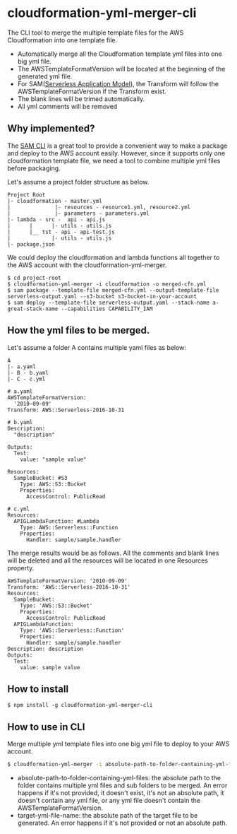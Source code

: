 # cloudformation-yml-merger-cli
The CLI tool to merge the multiple template files for the AWS Cloudformation into one template file. 

- Automatically merge all the Cloudformation template yml files into one big yml file.
- The AWSTemplateFormatVersion will be located at the beginning of the generated yml file. 
- For SAM([Serverless Application Model](https://github.com/awslabs/serverless-application-model)), the Transform will follow the AWSTemplateFormatVersion if the Transform exist. 
- The blank lines will be trimed automatically.
- All yml comments will be removed

## Why implemented? 

The [SAM CLI](https://github.com/awslabs/aws-sam-cli) is a great tool to provide a convenient way to make a package and deploy to the AWS account easily.  However, since it supports only one cloudformation template file, we need a tool to combine multiple yml files before packaging. 

Let's assume a project folder structure as below.

```
Project Root
|- cloudformation - master.yml
|              |- resources - resource1.yml, resource2.yml
|              |- parameters - parameters.yml
|- lambda - src -  api - api.js
|      |      |- utils - utils.js
|      |__ tst - api - api-test.js
|             |- utils - utils.js
|- package.json
```

We could deploy the cloudformation and lambda functions all together to the AWS account with the cloudformation-yml-merger.

```
$ cd project-root
$ cloudformation-yml-merger -i cloudformation -o merged-cfn.yml
$ sam package --template-file merged-cfn.yml --output-template-file serverless-output.yaml --s3-bucket s3-bucket-in-your-account
$ sam deploy --template-file serverless-output.yaml --stack-name a-great-stack-name --capabilities CAPABILITY_IAM
```

## How the yml files to be merged.

Let's assume a folder A contains multiple yaml files as below:

```
A  
|- a.yaml
|- B - b.yaml
|- C - c.yml
```

```
# a.yaml
AWSTemplateFormatVersion: 
  '2010-09-09'
Transform: AWS::Serverless-2016-10-31
```

```
# b.yaml
Description:
  "description"
  
Outputs:
  Test:
    value: "sample value"

Resources:  
  SampleBucket: #S3 
    Type: AWS::S3::Bucket
    Properties:
      AccessControl: PublicRead
```

```
# c.yml
Resources:
  APIGLambdaFunction: #Lambda 
    Type: AWS::Serverless::Function
    Properties:
      Handler: sample/sample.handler
```

The merge results would be as follows. All the comments and blank lines will be deleted and all the resources will be located in one Resources property. 

```
AWSTemplateFormatVersion: '2010-09-09'
Transform: 'AWS::Serverless-2016-10-31'
Resources:
  SampleBucket: 
    Type: 'AWS::S3::Bucket'
    Properties:
      AccessControl: PublicRead  
  APIGLambdaFunction:
    Type: 'AWS::Serverless::Function'
    Properties:
      Handler: sample/sample.handler
Description: description
Outputs:
  Test:
    value: sample value
```

## How to install 

```
$ npm install -g cloudformation-yml-merger-cli
```

## How to use in CLI

Merge multiple yml template files into one big yml file to deploy to your AWS account.

```bash
$ cloudformation-yml-merger -i absolute-path-to-folder-containing-yml-files -o target-yml-file-name
```

- absolute-path-to-folder-containing-yml-files: the absolute path to the folder contains multiple yml files and sub folders to be merged. An error happens if it's not provided, it doesn't exist, it's not an absolute path, it doesn't contain any yml file, or any yml file doesn't contain the AWSTemplateFormatVersion.
- target-yml-file-name: the absolute path of the target file to be generated. An error happens if it's not provided or not an absolute path. 
